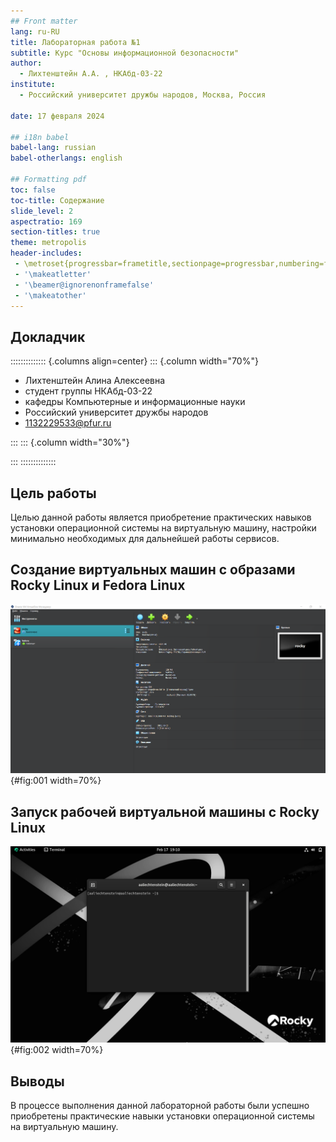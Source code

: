 ```yaml
---
## Front matter
lang: ru-RU
title: Лабораторная работа №1
subtitle: Курс "Основы информационной безопасности"
author:
  - Лихтенштейн А.А. , НКАбд-03-22
institute:
  - Российский университет дружбы народов, Москва, Россия
  
date: 17 февраля 2024

## i18n babel
babel-lang: russian
babel-otherlangs: english

## Formatting pdf
toc: false
toc-title: Содержание
slide_level: 2
aspectratio: 169
section-titles: true
theme: metropolis
header-includes:
 - \metroset{progressbar=frametitle,sectionpage=progressbar,numbering=fraction}
 - '\makeatletter'
 - '\beamer@ignorenonframefalse'
 - '\makeatother'
---
```


## Докладчик

:::::::::::::: {.columns align=center}
::: {.column width="70%"}

  * Лихтенштейн Алина Алексеевна
  * студент группы НКАбд-03-22
  * кафедры Компьютерные и информационные науки 
  * Российский университет дружбы народов
  * [1132229533@pfur.ru](mailto:1132229533@pfur.ru)
  

:::
::: {.column width="30%"}


:::
::::::::::::::

## Цель работы

Целью данной работы является приобретение практических навыков установки операционной системы на виртуальную машину, настройки минимально необходимых для дальнейшей работы сервисов.

## Создание виртуальных машин с образами Rocky Linux и Fedora Linux

![](image/1.png){#fig:001 width=70%}

## Запуск рабочей виртуальной машины с Rocky Linux

![](image/2.png){#fig:002 width=70%}

## Выводы

В процессе выполнения данной лабораторной работы были успешно приобретены практические навыки установки операционной системы на виртуальную машину.

